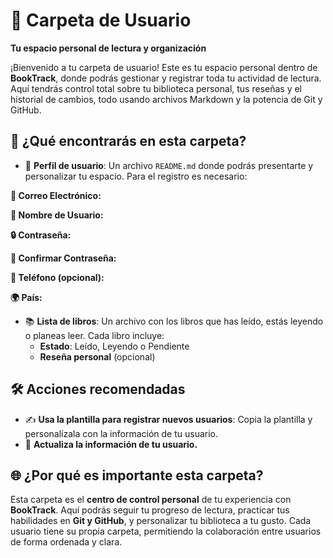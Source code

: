 # 📂 **Carpeta de Usuario**  
**Tu espacio personal de lectura y organización**  

¡Bienvenido a tu carpeta de usuario! Este es tu espacio personal dentro de **BookTrack**, donde podrás gestionar y registrar toda tu actividad de lectura. Aquí tendrás control total sobre tu biblioteca personal, tus reseñas y el historial de cambios, todo usando archivos Markdown y la potencia de Git y GitHub.  

## 🚀 **¿Qué encontrarás en esta carpeta?**  
- 📘 **Perfil de usuario**: Un archivo `README.md` donde podrás presentarte y personalizar tu espacio. Para el registro es necesario: 

**📧 Correo Electrónico:**

**👤 Nombre de Usuario:**

**🔒 Contraseña:**

**🔑 Confirmar Contraseña:**

**📱 Teléfono (opcional):**

**🌍 País:**

- 📚 **Lista de libros**: Un archivo con los libros que has leído, estás leyendo o planeas leer. Cada libro incluye:  
  - **Estado**: Leído, Leyendo o Pendiente  
  - **Reseña personal** (opcional)  

## 🛠️ **Acciones recomendadas**  
- ✍️ **Usa la plantilla para registrar nuevos usuarios**: Copia la plantilla y personalízala con la información de tu usuario.  
- 🔄 **Actualiza la información de tu usuario.**  

## 🌐 **¿Por qué es importante esta carpeta?**  
Esta carpeta es el **centro de control personal** de tu experiencia con **BookTrack**. Aquí podrás seguir tu progreso de lectura, practicar tus habilidades en **Git y GitHub**, y personalizar tu biblioteca a tu gusto. Cada usuario tiene su propia carpeta, permitiendo la colaboración entre usuarios de forma ordenada y clara.  
